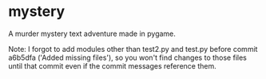 # mystery
A murder mystery text adventure made in pygame.

Note: I forgot to add modules other than test2.py and test.py before commit a6b5dfa ('Added missing files'), so you won't find changes to those files until that commit even if the commit messages reference them.
